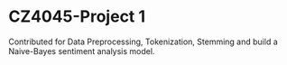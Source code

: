 # CZ4045-Project 1
Contributed for Data Preprocessing, Tokenization, Stemming and build a Naive-Bayes sentiment analysis model.

